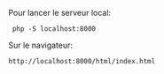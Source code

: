 Pour lancer le serveur local:

` php -S localhost:8000` 

Sur le navigateur:

`http://localhost:8000/html/index.html`